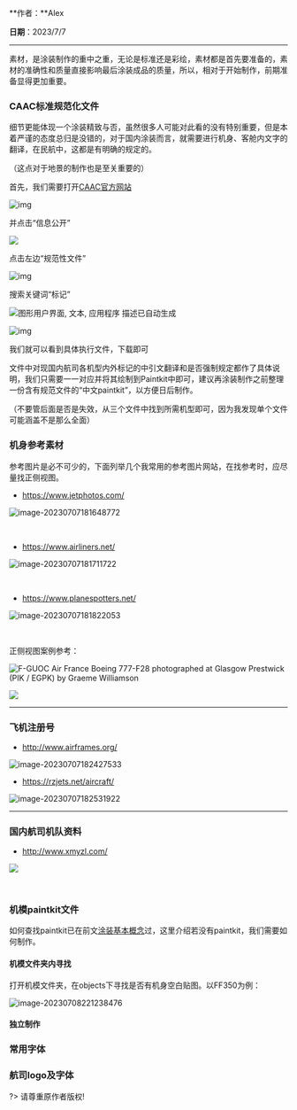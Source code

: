 **作者：**Alex

**日期**：2023/7/7

---

素材，是涂装制作的重中之重，无论是标准还是彩绘，素材都是首先要准备的，素材的准确性和质量直接影响最后涂装成品的质量，所以，相对于开始制作，前期准备显得更加重要。

### CAAC标准规范化文件

细节更能体现一个涂装精致与否，虽然很多人可能对此看的没有特别重要，但是本着严谨的态度总归是没错的，对于国内涂装而言，就需要进行机身、客舱内文字的翻译，在民航中，这都是有明确的规定的。

（这点对于地景的制作也是至关重要的）

首先，我们需要打开[CAAC官方网站](http://www.caac.gov.cn/index.html)

![img](https://img1.imgtp.com/2023/07/07/pOjTr7sv.png)

并点击“信息公开”

 ![](https://img1.imgtp.com/2023/07/07/oKfMa6e2.png)

 

 

 

点击左边“规范性文件”

![img](https://img1.imgtp.com/2023/07/07/oKfMa6e2.png)

搜索关键词“标记”

![图形用户界面, 文本, 应用程序  描述已自动生成](https://img1.imgtp.com/2023/07/07/9Fm2oPyK.png)

 

![img](https://img1.imgtp.com/2023/07/07/Z3bA0P07.png)

我们就可以看到具体执行文件，下载即可

文件中对现国内航司各机型内外标记的中引文翻译和是否强制规定都作了具体说明，我们只需要一一对应并将其绘制到Paintkit中即可，建议再涂装制作之前整理一份含有规范文件的“中文paintkit”，以方便日后制作。

（不要管后面是否是失效，从三个文件中找到所需机型即可，因为我发现单个文件可能涵盖不是那么全面）

 

### 机身参考素材

参考图片是必不可少的，下面列举几个我常用的参考图片网站，在找参考时，应尽量找正侧视图。

- https://www.jetphotos.com/ 

![image-20230707181648772](https://img1.imgtp.com/2023/07/07/Cs8FDEa8.png)

<br>

- https://www.airliners.net/ 

![image-20230707181711722](https://img1.imgtp.com/2023/07/07/lVRzXS3B.png)

<br>

- https://www.planespotters.net/ 

![image-20230707181822053](https://img1.imgtp.com/2023/07/07/qDzke5sQ.png)

<br>

正侧视图案例参考：

![F-GUOC Air France Boeing 777-F28 photographed at Glasgow Prestwick (PIK / EGPK) by Graeme Williamson](https://img1.imgtp.com/2023/07/07/yFCPAbK8.jpg)

![](https://img1.imgtp.com/2023/07/07/ta7LhA4o.jpg)

---



### 飞机注册号

- http://www.airframes.org/

![image-20230707182427533](https://img1.imgtp.com/2023/07/07/fhrxALcf.png)

- https://rzjets.net/aircraft/

 ![image-20230707182531922](https://img1.imgtp.com/2023/07/07/UU3dSuaN.png)

---

### 国内航司机队资料

- http://www.xmyzl.com/

![](https://img1.imgtp.com/2023/07/07/Lkoh5Sqz.png)

<br>

### 机模paintkit文件
如何查找paintkit已在前文[涂装基本概念](https://uniqueworkss.github.io/#/cn/livery/livery_1?id=_22寻找模板)过，这里介绍若没有paintkit，我们需要如何制作。

#### 机模文件夹内寻找
打开机模文件夹，在objects下寻找是否有机身空白贴图。以FF350为例：

![image-20230708221238476](https://img1.imgtp.com/2023/07/08/8Qiq7TIa.png)

#### 独立制作

### 常用字体

### 航司logo及字体





?> 请尊重原作者版权!